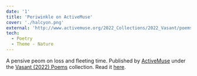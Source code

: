 ```yaml
---
date: '1'
title: 'Periwinkle on ActiveMuse'
cover: './halcyon.png'
external: 'http://www.activemuse.org/2022_Collections/2022_Vasant/poems/Kishan_Chauhan.html'
tech:
  - Poetry
  - Theme - Nature
---
```


A pensive peom on loss and fleeting time. Published by [ActiveMuse](https://activemuse.org) under the [Vasant (2022) Poems](http://www.activemuse.org/2022_Collections/2022_Vasant/poems/2022_Vasant_poems.html) collection. Read it [here](http://www.activemuse.org/2022_Collections/2022_Vasant/poems/Kishan_Chauhan.html).
